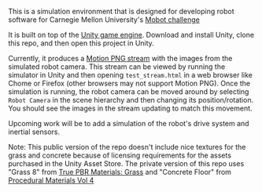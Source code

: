 This is a simulation environment that is designed for developing robot software
for Carnegie Mellon University's [Mobot challenge](http://www.cs.cmu.edu/mobot/)

It is built on top of the [Unity game engine](https://unity.com/). Download and
install Unity, clone this repo, and then open this project in Unity.

Currently, it produces a
[Motion PNG stream](https://github.com/rcahoon/Mobot/tree/master/http_stream)
with the images from the simulated robot camera. This stream can be viewed by
running the simulator in Unity and then opening `test_stream.html` in a web
browser like Chome or Firefox (other browsers may not support Motion PNG). Once
the simulation is running, the robot camera can be moved around by selecting
`Robot Camera` in the scene hierarchy and then changing its position/rotation.
You should see the images in the stream updating to match this movement.

Upcoming work will be to add a simulation of the robot's drive system and
inertial sensors.

Note: This public version of the repo doesn't include nice textures for the
grass and concrete because of licensing requirements for the assets purchased
in the Unity Asset Store. The private version of this repo uses "Grass 8" from
[True PBR Materials: Grass](https://assetstore.unity.com/packages/2d/textures-materials/nature/true-pbr-materials-grass-154894)
and "Concrete Floor" from
[Procedural Materials Vol 4](https://assetstore.unity.com/packages/vfx/shaders/substances/procedural-materials-vol-4-173812)
